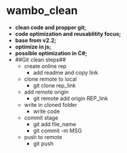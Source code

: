 # wambo_clean
* **clean code and propper git;**
* **code optimization and reusablitity focus;**
* **base from v2.2;**
* **optimize in js;**
* **possible optimization in C#;**
* ##Git clean steps##
	* create online rep
		* add readme and copy link
    * clone remote to local
		* git clone rep_link
	* add remote origin
		* git remote add origin REP_link
	* write in cloned folder
		* write code
	* commit stage
		* git add file_name
		* git commit -m MSG
	* push to remote
		* git push
			